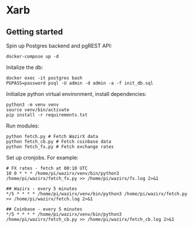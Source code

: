 # Xarb

## Getting started
Spin up Postgres backend and pgREST API:

```
docker-compose up -d
```

Initalize the db:

```
docker exec -it postgres bash
PGPASS=password psql -U admin -d admin -a -f init_db.sql
```

Initialize python virtual environment, install dependencies:

```
python3 -m venv venv
source venv/bin/activate
pip install -r requirements.txt
```

Run modules:
```
python fetch.py # Fetch WazirX data
python fetch_cb.py # Fetch coinbase data
python fetch_fx.py # Fetch exchange rates
```

Set up cronjobs. For example:
```
# FX rates - fetch at 00:10 UTC
10 0 * * * /home/pi/wazirx/venv/bin/python3 /home/pi/wazirx/fetch_fx.py >> /home/pi/wazirx/fx.log 2>&1

## Wazirx - every 5 minutes
*/5 * * * * /home/pi/wazirx/venv/bin/python3 /home/pi/wazirx/fetch.py >> /home/pi/wazirx/fetch.log 2>&1

## Coinbase - every 5 minutes
*/5 * * * * /home/pi/wazirx/venv/bin/python3 /home/pi/wazirx/fetch_cb.py >> /home/pi/wazirx/fetch_cb.log 2>&1
```